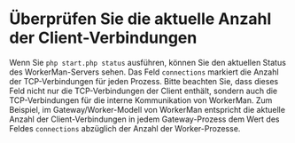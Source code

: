 # Überprüfen Sie die aktuelle Anzahl der Client-Verbindungen
Wenn Sie ```php start.php status``` ausführen, können Sie den aktuellen Status des WorkerMan-Servers sehen. Das Feld ```connections``` markiert die Anzahl der TCP-Verbindungen für jeden Prozess. Bitte beachten Sie, dass dieses Feld nicht nur die TCP-Verbindungen der Client enthält, sondern auch die TCP-Verbindungen für die interne Kommunikation von WorkerMan. Zum Beispiel, im Gateway/Worker-Modell von WorkerMan entspricht die aktuelle Anzahl der Client-Verbindungen in jedem Gateway-Prozess dem Wert des Feldes ```connections``` abzüglich der Anzahl der Worker-Prozesse.
